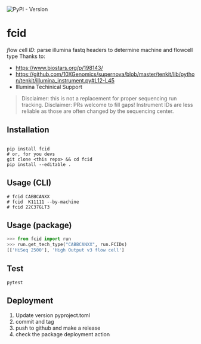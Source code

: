 ![PyPI - Version](https://img.shields.io/pypi/v/fcid)

# fcid
*f*low *c*ell *ID*: parse illumina fastq headers to determine machine and flowcell type
Thanks to:

- https://www.biostars.org/p/198143/
- https://github.com/10XGenomics/supernova/blob/master/tenkit/lib/python/tenkit/illumina_instrument.py#L12-L45
- Illumina Techinical Support

> Disclaimer: this is not a replacement for proper sequencing run tracking.
> Disclaimer: PRs welcome to fill gaps!  Instrument IDs are less reliable as those are often changed by the sequencing center.


## Installation

```

pip install fcid
# or, for you devs
git clone <this repo> && cd fcid
pip install --editable .

```

## Usage (CLI)


```
# fcid CABBCANXX
# fcid  K11111 --by-machine
# fcid 22C37GLT3
```


## Usage (package)
```python
>>> from fcid import run
>>> run.get_tech_type("CABBCANXX", run.FCIDs)
[['HiSeq 2500'], 'High Output v3 flow cell']
```

## Test
```
pytest
```

## Deployment

1. Update version pyproject.toml
2. commit and tag
3. push to github and make a release
4. check the package deployment action
